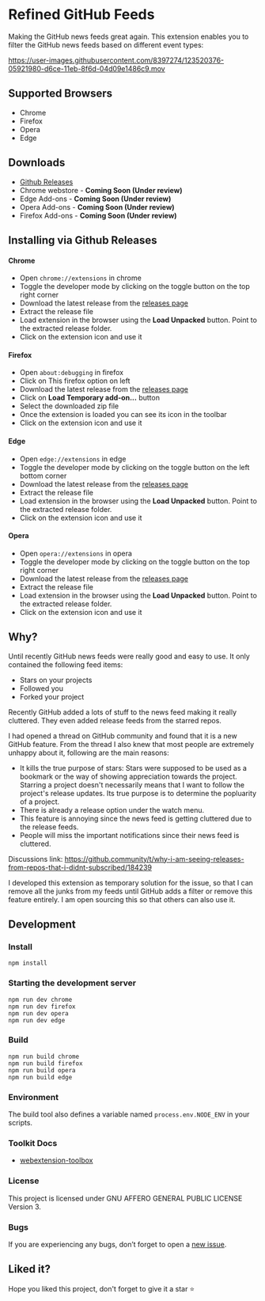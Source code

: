 # Refined GitHub Feeds
Making the GitHub news feeds great again. This extension enables you to filter the GitHub news feeds based on different event types:

https://user-images.githubusercontent.com/8397274/123520376-05921980-d6ce-11eb-8f6d-04d09e1486c9.mov

## Supported Browsers
- Chrome 
- Firefox
- Opera
- Edge

## Downloads
- [Github Releases](https://github.com/gautamkrishnar/refined-github-feeds/releases/latest)
- Chrome webstore - **Coming Soon (Under review)**
- Edge Add-ons - **Coming Soon (Under review)**
- Opera Add-ons - **Coming Soon (Under review)**
- Firefox Add-ons - **Coming Soon (Under review)**

## Installing via Github Releases

#### Chrome

* Open `chrome://extensions` in chrome
* Toggle the developer mode by clicking on the toggle button on the top right corner
* Download the latest release from the [releases page](https://github.com/gautamkrishnar/refined-github-feeds/releases/latest)
* Extract the release file
* Load extension in the browser using the **Load Unpacked** button. Point to the extracted release folder.
* Click on the extension icon and use it

#### Firefox
* Open `about:debugging` in firefox
* Click on This firefox option on left
* Download the latest release from the [releases page](https://github.com/gautamkrishnar/motrix-chrome-extension/releases/latest)
* Click on **Load Temporary add-on...** button
* Select the downloaded zip file
* Once the extension is loaded you can see its icon in the toolbar
* Click on the extension icon and use it

#### Edge

* Open `edge://extensions` in edge
* Toggle the developer mode by clicking on the toggle button on the left bottom corner
* Download the latest release from the [releases page](https://github.com/gautamkrishnar/refined-github-feeds/releases/latest)
* Extract the release file
* Load extension in the browser using the **Load Unpacked** button. Point to the extracted release folder.
* Click on the extension icon and use it

#### Opera

* Open `opera://extensions` in opera
* Toggle the developer mode by clicking on the toggle button on the top right corner
* Download the latest release from the [releases page](https://github.com/gautamkrishnar/refined-github-feeds/releases/latest)
* Extract the release file
* Load extension in the browser using the **Load Unpacked** button. Point to the extracted release folder.
* Click on the extension icon and use it

## Why?

Until recently GitHub news feeds were really good and easy to use. It only contained the following feed items:
- Stars on your projects
- Followed you
- Forked your project

Recently GitHub added a lots of stuff to the news feed making it really cluttered. They even added release feeds from the starred repos.

I had opened a thread on GitHub community and found that it is a new GitHub feature. From the thread I also knew that most people are extremely unhappy about it, following are the main reasons:
- It kills the true purpose of stars: Stars were supposed to be used as a bookmark or the way of showing appreciation towards the project. Starring a project doesn't necessarily means that I want to follow the project's release updates. Its true purpose is to determine the popluarity of a project.
- There is already a release option under the watch menu.
- This feature is annoying since the news feed is getting cluttered due to the release feeds.
- People will miss the important notifications since their news feed is cluttered.

Discussions link: https://github.community/t/why-i-am-seeing-releases-from-repos-that-i-didnt-subscribed/184239

I developed this extension as temporary solution for the issue, so that I can remove all the junks from my feeds until GitHub adds a filter or remove this feature entirely. I am open sourcing this so that others can also use it.

## Development

### Install
```shell
npm install
```

### Starting the development server
```shell
npm run dev chrome
npm run dev firefox
npm run dev opera
npm run dev edge
```

### Build
```shell
npm run build chrome
npm run build firefox
npm run build opera
npm run build edge
```

### Environment

The build tool also defines a variable named `process.env.NODE_ENV` in your scripts. 

### Toolkit Docs
* [webextension-toolbox](https://github.com/HaNdTriX/webextension-toolbox)

### License
This project is licensed under GNU AFFERO GENERAL PUBLIC LICENSE Version 3.

### Bugs
If you are experiencing any bugs, don’t forget to open a [new issue](https://github.com/gautamkrishnar/refined-github-feeds/issues/new).

## Liked it?
Hope you liked this project, don't forget to give it a star ⭐
